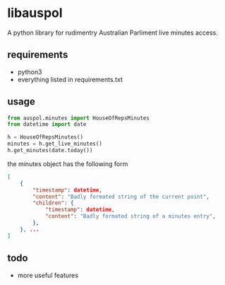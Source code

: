 # libauspol
A python library for rudimentry Australian Parliment live minutes access.

## requirements
 + python3
 + everything listed in requirements.txt

## usage
```python
from auspol.minutes import HouseOfRepsMinutes
from datetime import date

h = HouseOfRepsMinutes()
minutes = h.get_live_minutes()
h.get_minutes(date.today())

```

the minutes object has the following form
```json
[
    {
        "timestamp": datetime,
        "content": "Badly formated string of the current point",
        "children": {
            "timestamp": datetime,
            "content": "Badly formated string of a minutes entry",
        },
    }, ...
]
```

## todo
 + more useful features
